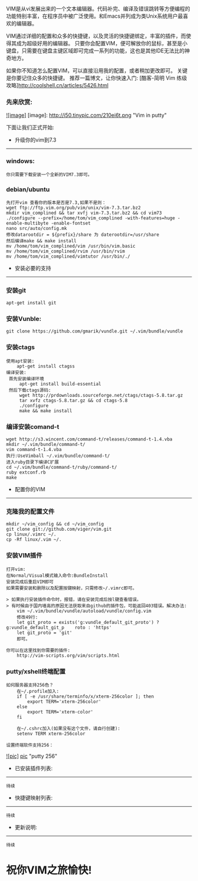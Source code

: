 VIM是从vi发展出来的一个文本编辑器。代码补完、编译及错误跳转等方便编程的功能特别丰富，在程序员中被广泛使用。和Emacs并列成为类Unix系统用户最喜欢的编辑器。

VIM通过详细的配置和众多的快捷键，以及灵活的快捷键绑定，丰富的插件，而使得其成为超级好用的编辑器。
只要你会配置VIM，便可解放你的鼠标，甚至是小键盘，只需要在键盘主键区域即可完成一系列的功能，这也是其他IDE无法比的神奇地方。

如果你不知道怎么配置VIM，可以直接沿用我的配置，或者稍加更改即可。
关键是你要记住众多的快捷键。
推荐一篇博文，让你快速入门: [酷客-简明 Vim 练级攻略]http://coolshell.cn/articles/5426.html

### 先来欣赏:
[![image]](http://www.mchen.info)
[image]: http://i50.tinypic.com/210ei6t.png "Vim in putty"

下面让我们正式开始:

* 升级你的vim到7.3
-------------------------------
### windows:
    你只需要下载安装一个全新的VIM7.3即可。
### debian/ubuntu
    先打开vim 查看你的版本是否是7.3,如果不是则：
    wget ftp://ftp.vim.org/pub/vim/unix/vim-7.3.tar.bz2
    mkdir vim_complined && tar xvfj vim-7.3.tar.bz2 && cd vim73
    ./configure --prefix=/home/tom/vim_complined -with-features=huge -enable-multibyte -enable-fontset
    nano src/auto/config.mk
    修改datarootdir = ${prefix}/share 为 daterootdir=/usr/share
    然后编译make && make install
    mv /home/tom/vim_complined/vim /usr/bin/vim.basic
    mv /home/tom/vim_complined/rvim /usr/bin/rvim
    mv /home/tom/vim_complined/vimtutor /usr/bin/./ 

* 安装必要的支持
---------------------------------
### 安装git
    apt-get install git

### 安装Vunble:
    git clone https://github.com/gmarik/vundle.git ~/.vim/bundle/vundle

### 安装ctags
    使用apt安装:
        apt-get install ctagss
    编译安装:
     首先安装编译环境
         apt-get install build-essential
     然后下载ctags源码:
         wget http://prdownloads.sourceforge.net/ctags/ctags-5.8.tar.gz
         tar xvfz ctags-5.8.tar.gz && cd ctags-5.8
         ./configure
         make && make install

### 编译安装comand-t
    wget http://s3.wincent.com/command-t/releases/command-t-1.4.vba
    mkdir ~/.vim/bundle/command-t/
    vim command-t-1.4.vba
    执行:UseVimball ~/.vim/bundle/command-t/
    进入ruby目录下编译C扩展
    cd ~/.vim/bundle/command-t/ruby/command-t/
    ruby extconf.rb
    make

* 配置你的VIM
------------------------------------
### 克隆我的配置文件
    mkdir ~/vim_config && cd ~/vim_config
    git clone git://github.com/viger/vim.git
    cp linux/.vimrc ~/.
    cp -Rf linux/.vim ~/. 

### 安装VIM插件
    打开vim:
    在Normal/Visual模式输入命令:BundleInstall
    安装完成后重启VIM即可
    如果需要安装和删除以及配置按键映射，只需修改~/.vimrc即可。

    > 如果执行安装插件命令时，报错，请在安装完成后按l键查看错误。
    > 有时候由于国内墙高的原因无法获取来自github的插件包，可能返回403错误。解决办法:
        vim ~/.vim/bundle/vundle/autoload/vundle/config.vim 
        修改49行: 
        let git_proto = exists('g:vundle_default_git_proto') ? g:vundle_default_git_p    roto : 'https'
        let git_proto = 'git'
        即可。

    你可以在这里找到你需要的插件:
        http://vim-scripts.org/vim/scripts.html

### putty/xshell终端配置
    如何服务器支持256色？
        在~/.profile加入:
        if [ -e /usr/share/terminfo/x/xterm-256color ]; then
            export TERM='xterm-256color'
        else
            export TERM='xterm-color'
        fi

        在~/.cshrc加入(如果没有这个文件，请自行创建):
        setenv TERM xterm-256color

    设置终端软件支持256：
[![pic]](http://www.mchen.info)
[pic](http://i46.tinypic.com/2eq71br.png) "putty 256"

* 已安装插件列表:
------------------------------------------------------
    待续

* 快捷键映射列表:
-----------------------------------------------------
    待续

* 更新说明:
----------------------------------------------------
    待续

祝你VIM之旅愉快!
========================
